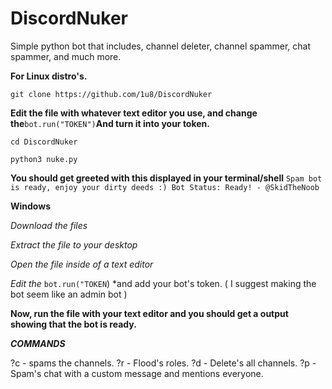 # DiscordNuker
Simple python bot that includes, channel deleter, channel spammer, chat spammer, and much more.


**For Linux distro's.**

`git clone https://github.com/1u8/DiscordNuker`

**Edit the file with whatever text editor you use, and change the**`bot.run("TOKEN")`**And turn it into your token.**

`cd DiscordNuker`

`python3 nuke.py`

**You should get greeted with this displayed in your terminal/shell**
``Spam bot is ready, enjoy your dirty deeds :)
Bot Status: Ready! - @SkidTheNoob``

**Windows**

*Download the files*

*Extract the file to your desktop*

*Open the file inside of a text editor*

*Edit the* `bot.run("TOKEN`) *and add your bot's token. ( I suggest making the bot seem like an admin bot )

**Now, run the file with your text editor and you should get a output showing that the bot is ready.**

***COMMANDS***

?c - spams the channels.
?r - Flood's roles.
?d - Delete's all channels.
?p - Spam's chat with a custom message and mentions everyone.
